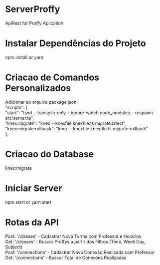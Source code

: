 # ServerProffy
ApiRest for Proffy Aplication

# Instalar Dependências do Projeto

npm install or yarn

# Criacao de Comandos Personalizados

Adicionar ao arquivo package.json <br />
"scripts": { <br />
    "start": "tsnd --transpile-only --ignore-watch node_modules --respawn src/server.ts", <br />
    "knex:migrate": "knex --knexfile knexfile.ts migrate:latest", <br />
    "knex:migrate:rollback": "knex --knexfile knexfile.ts migrate:rollback" <br />
  }, <br />
  

# Criacao do Database

knex:migrate

# Iniciar Server

npm start or yarn start

# Rotas  da API

Post: '/classes'  - Cadastrar Nova Turma com Professor e Horarios <br />
Get: '/classes' - Buscar Proffys a partir dos Filtros (Time, Week Day, Subject) <br /> 
Post: '/connections'  - Cadastrar Nova Conexão Realizada com Professor <br />
Get: '/connections' - Buscar Total de Conexões Realizadas <br />



